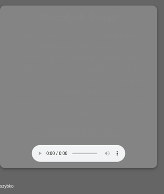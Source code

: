 <!DOCTYPE html>
<html lang="pl">
<head>
    <meta charset="UTF-8">
    <meta name="viewport" content="width=device-width, initial-scale=1.0">
    <title>Wesołych Świąt</title>
    <style>
        body {
            font-family: 'Arial', sans-serif;
            margin: 0;
            padding: 0;
            background: url('https://source.unsplash.com/1600x900/?christmas,holiday') no-repeat center center fixed;
            background-size: cover;
            color: #fff;
            overflow: hidden;
        }
        .overlay {
            background-color: rgba(0, 0, 0, 0.6);
            position: absolute;
            top: 0;
            left: 0;
            width: 100%;
            height: 100%;
            z-index: -1;
        }
        .container {
            max-width: 800px;
            margin: 50px auto;
            text-align: center;
            background-color: rgba(255, 255, 255, 0.2);
            padding: 20px;
            border-radius: 15px;
            box-shadow: 0 4px 10px rgba(0, 0, 0, 0.3);
        }
        .header {
            font-size: 32px;
            font-weight: bold;
            margin-bottom: 20px;
            animation: fadeIn 2s;
        }
        .message {
            font-size: 20px;
            line-height: 1.8;
            margin-bottom: 20px;
            animation: fadeIn 2.5s;
        }
        .footer {
            font-size: 18px;
            margin-top: 20px;
            font-style: italic;
            animation: fadeIn 3s;
        }
        .footer span {
            font-weight: bold;
        }
        @keyframes fadeIn {
            from {
                opacity: 0;
            }
            to {
                opacity: 1;
            }
        }
        .snowflake {
            position: fixed;
            top: -50px;
            color: #fff;
            font-size: 1.5em;
            user-select: none;
            z-index: 1000;
            animation: snow 10s linear infinite;
        }
        @keyframes snow {
            0% {
                transform: translateY(0) rotate(0deg);
            }
            100% {
                transform: translateY(100vh) rotate(360deg);
            }
        }
        @keyframes drift {
            0% {
                transform: translateX(0);
            }
            50% {
                transform: translateX(20px);
            }
            100% {
                transform: translateX(0);
            }
        }
    </style>
</head>
<body>
    <div class="overlay"></div>
    <div class="container">
        <div class="header">
            Wesołych Świąt!
        </div>
        <div class="message">
            Z okazji Świąt Bożego Narodzenia składamy najserdeczniejsze życzenia: <br>
            Niech ten magiczny czas napełni Wasze serca radością, a dom ciepłem rodzinnych spotkań. <br>
            Niech zdrowie, szczęście i spokój towarzyszą Wam każdego dnia, <br>
            a Nowy Rok przyniesie spełnienie marzeń i nowe możliwości.
        </div>
        <div class="footer">
            Z najlepszymi życzeniami, <br>
            <span>Sławomir i Maria Mering z rodziną</span>
        </div>
        <!-- Odtwarzacz muzyczny -->
        <audio controls autoplay loop style="margin-top: 20px;">
            <source src="https://www.bensound.com/bensound-music/bensound-thejazzpiano.mp3" type="audio/mpeg">
            Twoja przeglądarka nie obsługuje odtwarzacza audio.
        </audio>
    </div>
    <!-- Śnieżynki -->
    <div class="snowflake" style="left: 10%; animation-delay: 0s;">❄</div>
    <div class="snowflake" style="left: 30%; animation-delay: 2s;">❄</div>
    <div class="snowflake" style="left: 50%; animation-delay: 4s;">❄</div>
    <div class="snowflake" style="left: 70%; animation-delay: 1s;">❄</div>
    <div class="snowflake" style="left: 90%; animation-delay: 3s;">❄</div> szybko
</body>
</html>
